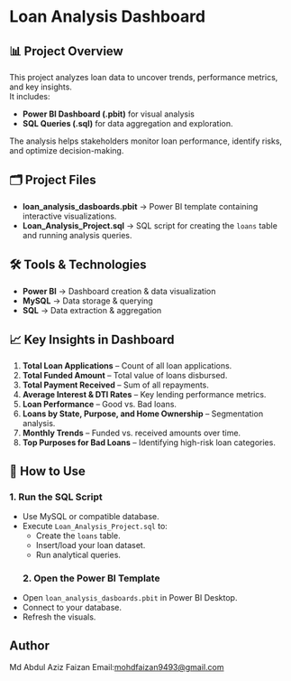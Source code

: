 # Loan Analysis Dashboard
## 📊 Project Overview
This project analyzes loan data to uncover trends, performance metrics, and key insights.  
It includes:
- **Power BI Dashboard (.pbit)** for visual analysis
- **SQL Queries (.sql)** for data aggregation and exploration.

The analysis helps stakeholders monitor loan performance, identify risks, and optimize decision-making.
## 🗂 Project Files
- **loan_analysis_dasboards.pbit** → Power BI template containing interactive visualizations.
- **Loan_Analysis_Project.sql** → SQL script for creating the `loans` table and running analysis queries.
## 🛠 Tools & Technologies
- **Power BI** → Dashboard creation & data visualization
- **MySQL** → Data storage & querying
- **SQL** → Data extraction & aggregation
## 📈 Key Insights in Dashboard
1. **Total Loan Applications** – Count of all loan applications.
2. **Total Funded Amount** – Total value of loans disbursed.
3. **Total Payment Received** – Sum of all repayments.
4. **Average Interest & DTI Rates** – Key lending performance metrics.
5. **Loan Performance** – Good vs. Bad loans.
6. **Loans by State, Purpose, and Home Ownership** – Segmentation analysis.
7. **Monthly Trends** – Funded vs. received amounts over time.
8. **Top Purposes for Bad Loans** – Identifying high-risk loan categories.
## 🚀 How to Use
### **1. Run the SQL Script**
- Use MySQL or compatible database.
- Execute `Loan_Analysis_Project.sql` to:
  - Create the `loans` table.
  - Insert/load your loan dataset.
  - Run analytical queries.
  ### **2. Open the Power BI Template**
- Open `loan_analysis_dasboards.pbit` in Power BI Desktop.
- Connect to your database.
- Refresh the visuals.
## Author
Md Abdul Aziz Faizan Email:mohdfaizan9493@gmail.com
